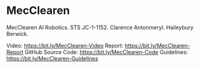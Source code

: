 # MecClearen
MecClearen AI Robotics. STS JC-1-1152. Clarence Antonmeryl. Haileybury Berwick.

Video: https://bit.ly/MecClearen-Video
Report: https://bit.ly/MecClearen-Report
GitHub Source Code: https://bit.ly/MecClearen-Code
Guidelines: https://bit.ly/MecClearen-Guidelines
